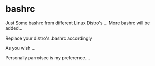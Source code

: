 # bashrc
Just Some bashrc from different Linux Distro's ... More bashrc will be added...

Replace your distro's .bashrc accordingly

As you wish ...

Personally parrotsec is my preference....

